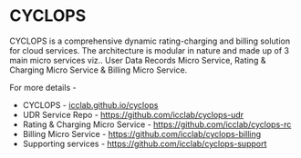 # CYCLOPS

CYCLOPS is a comprehensive dynamic rating-charging and billing solution for cloud services. The architecture is modular in nature and made up of 3 main micro services viz.. User Data Records Micro Service, Rating & Charging Micro Service & Billing Micro Service. 

For more details -
* CYCLOPS -  <a href="http://icclab.github.io/cyclops">icclab.github.io/cyclops</a>
* UDR Service Repo - <a href="https://github.com/icclab/cyclops-udr">https://github.com/icclab/cyclops-udr</a>
* Rating & Charging Micro Service - <a href="https://github.com/icclab/cyclops-rc">https://github.com/icclab/cyclops-rc</a>
* Billing Micro Service - <a href="https://github.com/icclab/cyclops-billing">https://github.com/icclab/cyclops-billing</a>
* Supporting services - <a href="https://github.com/icclab/cyclops-support">https://github.com/icclab/cyclops-support</a>
